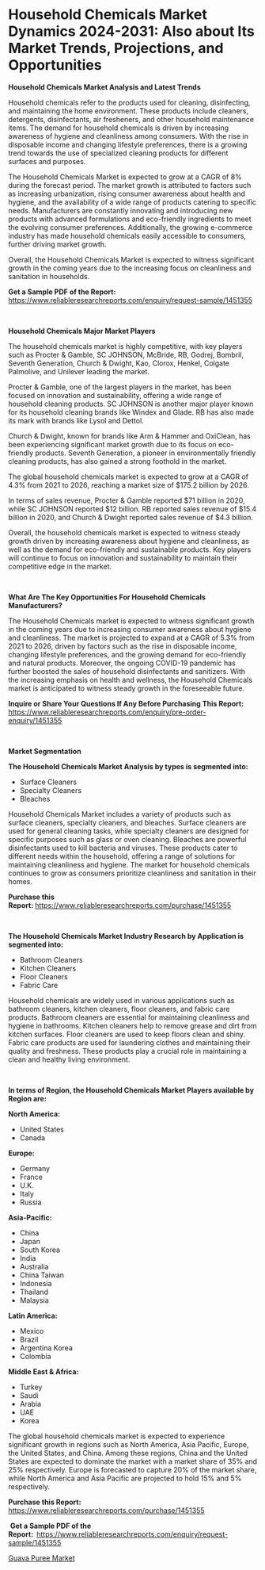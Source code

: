 <p><h1>Household Chemicals Market Dynamics 2024-2031: Also about Its Market Trends, Projections, and Opportunities</h1></p><p><strong>Household Chemicals Market Analysis and Latest Trends</strong></p>
<p><p>Household chemicals refer to the products used for cleaning, disinfecting, and maintaining the home environment. These products include cleaners, detergents, disinfectants, air fresheners, and other household maintenance items. The demand for household chemicals is driven by increasing awareness of hygiene and cleanliness among consumers. With the rise in disposable income and changing lifestyle preferences, there is a growing trend towards the use of specialized cleaning products for different surfaces and purposes.</p><p>The Household Chemicals Market is expected to grow at a CAGR of 8% during the forecast period. The market growth is attributed to factors such as increasing urbanization, rising consumer awareness about health and hygiene, and the availability of a wide range of products catering to specific needs. Manufacturers are constantly innovating and introducing new products with advanced formulations and eco-friendly ingredients to meet the evolving consumer preferences. Additionally, the growing e-commerce industry has made household chemicals easily accessible to consumers, further driving market growth.</p><p>Overall, the Household Chemicals Market is expected to witness significant growth in the coming years due to the increasing focus on cleanliness and sanitation in households.</p></p>
<p><strong>Get a Sample PDF of the Report:&nbsp;</strong> <a href="https://www.reliableresearchreports.com/enquiry/request-sample/1451355">https://www.reliableresearchreports.com/enquiry/request-sample/1451355</a></p>
<p>&nbsp;</p>
<p><strong>Household Chemicals Major Market Players</strong></p>
<p><p>The household chemicals market is highly competitive, with key players such as Procter & Gamble, SC JOHNSON, McBride, RB, Godrej, Bombril, Seventh Generation, Church & Dwight, Kao, Clorox, Henkel, Colgate Palmolive, and Unilever leading the market.</p><p>Procter & Gamble, one of the largest players in the market, has been focused on innovation and sustainability, offering a wide range of household cleaning products. SC JOHNSON is another major player known for its household cleaning brands like Windex and Glade. RB has also made its mark with brands like Lysol and Dettol.</p><p>Church & Dwight, known for brands like Arm & Hammer and OxiClean, has been experiencing significant market growth due to its focus on eco-friendly products. Seventh Generation, a pioneer in environmentally friendly cleaning products, has also gained a strong foothold in the market.</p><p>The global household chemicals market is expected to grow at a CAGR of 4.3% from 2021 to 2026, reaching a market size of $175.2 billion by 2026. </p><p>In terms of sales revenue, Procter & Gamble reported $71 billion in 2020, while SC JOHNSON reported $12 billion. RB reported sales revenue of $15.4 billion in 2020, and Church & Dwight reported sales revenue of $4.3 billion.</p><p>Overall, the household chemicals market is expected to witness steady growth driven by increasing awareness about hygiene and cleanliness, as well as the demand for eco-friendly and sustainable products. Key players will continue to focus on innovation and sustainability to maintain their competitive edge in the market.</p></p>
<p>&nbsp;</p>
<p><strong>What Are The Key Opportunities For Household Chemicals Manufacturers?</strong></p>
<p><p>The Household Chemicals market is expected to witness significant growth in the coming years due to increasing consumer awareness about hygiene and cleanliness. The market is projected to expand at a CAGR of 5.3% from 2021 to 2026, driven by factors such as the rise in disposable income, changing lifestyle preferences, and the growing demand for eco-friendly and natural products. Moreover, the ongoing COVID-19 pandemic has further boosted the sales of household disinfectants and sanitizers. With the increasing emphasis on health and wellness, the Household Chemicals market is anticipated to witness steady growth in the foreseeable future.</p></p>
<p><strong>Inquire or Share Your Questions If Any Before Purchasing This Report:</strong> <a href="https://www.reliableresearchreports.com/enquiry/pre-order-enquiry/1451355">https://www.reliableresearchreports.com/enquiry/pre-order-enquiry/1451355</a></p>
<p>&nbsp;</p>
<p><strong>Market Segmentation</strong></p>
<p><strong>The Household Chemicals Market Analysis by types is segmented into:</strong></p>
<p><ul><li>Surface Cleaners</li><li>Specialty Cleaners</li><li>Bleaches</li></ul></p>
<p><p>Household Chemicals Market includes a variety of products such as surface cleaners, specialty cleaners, and bleaches. Surface cleaners are used for general cleaning tasks, while specialty cleaners are designed for specific purposes such as glass or oven cleaning. Bleaches are powerful disinfectants used to kill bacteria and viruses. These products cater to different needs within the household, offering a range of solutions for maintaining cleanliness and hygiene. The market for household chemicals continues to grow as consumers prioritize cleanliness and sanitation in their homes.</p></p>
<p><strong>Purchase this Report:&nbsp;</strong><a href="https://www.reliableresearchreports.com/purchase/1451355">https://www.reliableresearchreports.com/purchase/1451355</a></p>
<p>&nbsp;</p>
<p><strong>The Household Chemicals Market Industry Research by Application is segmented into:</strong></p>
<p><ul><li>Bathroom Cleaners</li><li>Kitchen Cleaners</li><li>Floor Cleaners</li><li>Fabric Care</li></ul></p>
<p><p>Household chemicals are widely used in various applications such as bathroom cleaners, kitchen cleaners, floor cleaners, and fabric care products. Bathroom cleaners are essential for maintaining cleanliness and hygiene in bathrooms. Kitchen cleaners help to remove grease and dirt from kitchen surfaces. Floor cleaners are used to keep floors clean and shiny. Fabric care products are used for laundering clothes and maintaining their quality and freshness. These products play a crucial role in maintaining a clean and healthy living environment.</p></p>
<p>&nbsp;</p>
<p><strong>In terms of Region, the Household Chemicals Market Players available by Region are:</strong></p>
<p>
    <p> <strong> North America: </strong>
        <ul>
            <li>United States</li>
            <li>Canada</li>
        </ul>
        </p> 
    <p> <strong> Europe: </strong>
        <ul>
            <li>Germany</li>
            <li>France</li>
            <li>U.K.</li>
            <li>Italy</li>
            <li>Russia</li>
        </ul>
        </p> 
    <p> <strong> Asia-Pacific: </strong>
        <ul>
            <li>China</li>
            <li>Japan</li>
            <li>South Korea</li>
            <li>India</li>
            <li>Australia</li>
            <li>China Taiwan</li>
            <li>Indonesia</li>
            <li>Thailand</li>
            <li>Malaysia</li>
        </ul>
        </p> 
    <p> <strong> Latin America: </strong>
        <ul>
            <li>Mexico</li>
            <li>Brazil</li>
            <li>Argentina Korea</li>
            <li>Colombia</li>
        </ul>
        </p> 
    <p> <strong> Middle East & Africa: </strong>
        <ul>
            <li>Turkey</li>
            <li>Saudi</li>
            <li>Arabia</li>
            <li>UAE</li>
            <li>Korea</li>
        </ul>
    </p>
    </p>
<p><p>The global household chemicals market is expected to experience significant growth in regions such as North America, Asia Pacific, Europe, the United States, and China. Among these regions, China and the United States are expected to dominate the market with a market share of 35% and 25% respectively. Europe is forecasted to capture 20% of the market share, while North America and Asia Pacific are projected to hold 15% and 5% respectively.</p></p>
<p><strong>Purchase this Report: </strong><a href="https://www.reliableresearchreports.com/purchase/1451355">https://www.reliableresearchreports.com/purchase/1451355</a></p>
<p>&nbsp;<strong>Get a Sample PDF of the Report:&nbsp;&nbsp;</strong><a href="https://www.reliableresearchreports.com/enquiry/request-sample/1451355">https://www.reliableresearchreports.com/enquiry/request-sample/1451355</a></p>
<p><strong></strong></p>
<p><p><a href="https://sudsy-motorcycle-bbc.notion.site/Guava-Puree-Market-Size-and-Examines-its-Market-Scope-with-a-Primary-Focus-on-Growth-Opportunities-2c2168621d94404eb7f4c213c1f87a8b">Guava Puree Market</a></p></p>